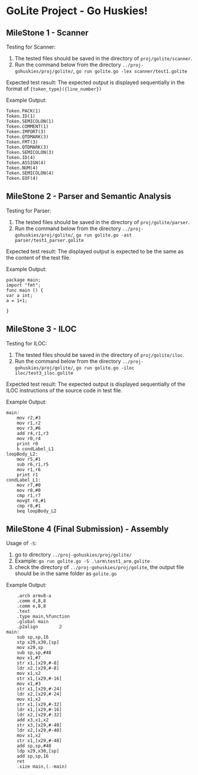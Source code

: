 # GoLite Project - Go Huskies!

## MileStone 1 - Scanner

Testing for Scanner:
1. The tested files should be saved in the directory of `proj/golite/scanner`.
2. Run the command below from the directory `../proj-gohuskies/proj/golite/`,
   `go run golite.go -lex scanner/test1.golite`

Expected test result:
The expected output is displayed sequentially in the format of `{token_type}({line_number})`

Example Output:
```
Token.PACK(1)
Token.ID(1)       
Token.SEMICOLON(1)
Token.COMMENT(1)  
Token.IMPORT(3)   
Token.QTDMARK(3)  
Token.FMT(3)      
Token.QTDMARK(3)  
Token.SEMICOLON(3)
Token.ID(4)       
Token.ASSIGN(4)   
Token.NUM(4)      
Token.SEMICOLON(4)
Token.EOF(4)
```


## MileStone 2 - Parser and Semantic Analysis

Testing for Parser:
1. The tested files should be saved in the directory of `proj/golite/parser`.
2. Run the command below from the directory `../proj-gohuskies/proj/golite/`,
   `go run golite.go -ast parser/test1_parser.golite`

Expected test result:
The displayed output is expected to be the same as the content of the test file.

Example Output:
```
package main;
import "fmt";
func main () {
var a int;
a = 1+1;

}
```

## MileStone 3 - ILOC

Testing for ILOC:
1. The tested files should be saved in the directory of `proj/golite/iloc`.
2. Run the command below from the directory `../proj-gohuskies/proj/golite/`,
   `go run golite.go -iloc iloc/test3_iloc.golite`


Expected test result:
The expected output is displayed sequentially of the ILOC instructions of the source code in test file.

Example Output:
```
main:
    mov r2,#3
    mov r1,r2
    mov r3,#6
    add r4,r1,r3
    mov r0,r4
    print r0
    b condLabel_L1
loopBody_L2:
    mov r5,#1
    sub r6,r1,r5
    mov r1,r6
    print r1
condLabel_L1:
    mov r7,#0
    mov r8,#0
    cmp r1,r7
    movgt r8,#1
    cmp r8,#1
    beq loopBody_L2
```

## MileStone 4 (Final Submission) - Assembly

Usage of `-S`:
1. go to directory `../proj-gohuskies/proj/golite/`
2. Example: `go run golite.go -S .\arm\test1_arm.golite`
3. check the directory of `../proj-gohuskies/proj/golite`, the output file should be in the same folder as `golite.go`

Example Output:

```
	.arch armv8-a
	.comm d,8,8
	.comm e,8,8
	.text
	.type main,%function
	.global main
	.p2align		2
main:
	sub sp,sp,16
	stp x29,x30,[sp]
	mov x29,sp
	sub sp,sp,#48
	mov x1,#7
	str x1,[x29,#-8]
	ldr x2,[x29,#-8]
	mov x1,x2
	str x1,[x29,#-16]
	mov x1,#3
	str x1,[x29,#-24]
	ldr x2,[x29,#-24]
	mov x1,x2
	str x1,[x29,#-32]
	ldr x1,[x29,#-16]
	ldr x2,[x29,#-32]
	add x3,x1,x2
	str x3,[x29,#-40]
	ldr x2,[x29,#-40]
	mov x1,x2
	str x1,[x29,#-48]
	add sp,sp,#48
	ldp x29,x30,[sp]
	add sp,sp,16
	ret
	.size main,(.-main)
```

